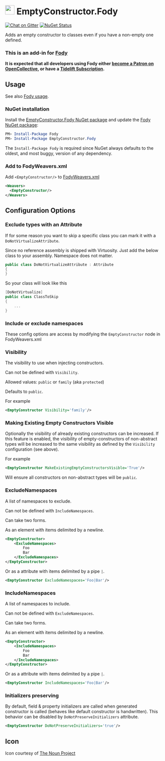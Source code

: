 # <img src="/package_icon.png" height="30px"> EmptyConstructor.Fody

[![Chat on Gitter](https://img.shields.io/gitter/room/fody/fody.svg)](https://gitter.im/Fody/Fody)
[![NuGet Status](https://img.shields.io/nuget/v/EmptyConstructor.Fody.svg)](https://www.nuget.org/packages/EmptyConstructor.Fody/)

Adds an empty constructor to classes even if you have a non-empty one defined.


### This is an add-in for [Fody](https://github.com/Fody/Home/)

**It is expected that all developers using Fody either [become a Patron on OpenCollective](https://opencollective.com/fody/), or have a [Tidelift Subscription](https://tidelift.com/subscription/pkg/nuget-fody?utm_source=nuget-fody&utm_medium=referral&utm_campaign=enterprise).**


## Usage

See also [Fody usage](https://github.com/Fody/Home/blob/master/pages/usage.md).


### NuGet installation

Install the [EmptyConstructor.Fody NuGet package](https://nuget.org/packages/EmptyConstructor.Fody/) and update the [Fody NuGet package](https://nuget.org/packages/Fody/):

```powershell
PM> Install-Package Fody
PM> Install-Package EmptyConstructor.Fody
```

The `Install-Package Fody` is required since NuGet always defaults to the oldest, and most buggy, version of any dependency.


### Add to FodyWeavers.xml

Add `<EmptyConstructor/>` to [FodyWeavers.xml](https://github.com/Fody/Home/blob/master/pages/usage.md#add-fodyweaversxml)

```xml
<Weavers>
  <EmptyConstructor/>
</Weavers>
```


## Configuration Options


### Exclude types with an Attribute

If for some reason you want to skip a specific class you can mark it with a `DoNotVirtualizeAttribute`. 

Since no reference assembly is shipped with Virtuosity. Just add the below class to your assembly. Namespace does not matter.

```csharp
public class DoNotVirtualizeAttribute : Attribute
{
}
```

So your class will look like this

```csharp
[DoNotVirtualize]
public class ClassToSkip
{
    ...
}
```


### Include or exclude namespaces
 
These config options are access by modifying the `EmptyConstructor` node in FodyWeavers.xml 


### Visibility

The visibility to use when injecting constructors.

Can not be defined with `Visibility`.

Allowed values: `public` or `family` (aka `protected`)

Defaults to `public`.

For example

```xml
<EmptyConstructor Visibility='family'/>
```


### Making Existing Empty Constructors Visible

Optionally the visibility of already existing constructors can be increased.
If this feature is enabled, the visibility of empty-constructors of non-abstract types will be increased to the same visibility as defined by the `Visibility` configuration (see above).

For example

```xml
<EmptyConstructor MakeExistingEmptyConstructorsVisible='True'/>
```

Will ensure all constructors on non-abstract types will be `public`.


### ExcludeNamespaces

A list of namespaces to exclude.

Can not be defined with `IncludeNamespaces`.

Can take two forms. 

As an element with items delimited by a newline.

```xml
<EmptyConstructor>
    <ExcludeNamespaces>
        Foo
        Bar
    </ExcludeNamespaces>
</EmptyConstructor>
```

Or as a attribute with items delimited by a pipe `|`.

```xml
<EmptyConstructor ExcludeNamespaces='Foo|Bar'/>
```


### IncludeNamespaces

A list of namespaces to include.

Can not be defined with `ExcludeNamespaces`.

Can take two forms.

As an element with items delimited by a newline.

```xml
<EmptyConstructor>
    <IncludeNamespaces>
        Foo
        Bar
    </IncludeNamespaces>
</EmptyConstructor>
```

Or as a attribute with items delimited by a pipe `|`.

```xml
<EmptyConstructor IncludeNamespaces='Foo|Bar'/>
```

### Initializers preserving

By default, field & property initializers are called when generated constructor is called (behaves like default constructor is handwritten). This behavior can be disabled by `DoNotPreserveInitializers` attribute.

```xml
<EmptyConstructor DoNotPreserveInitializers='true'/>
```


## Icon

Icon courtesy of [The Noun Project](https://thenounproject.com)